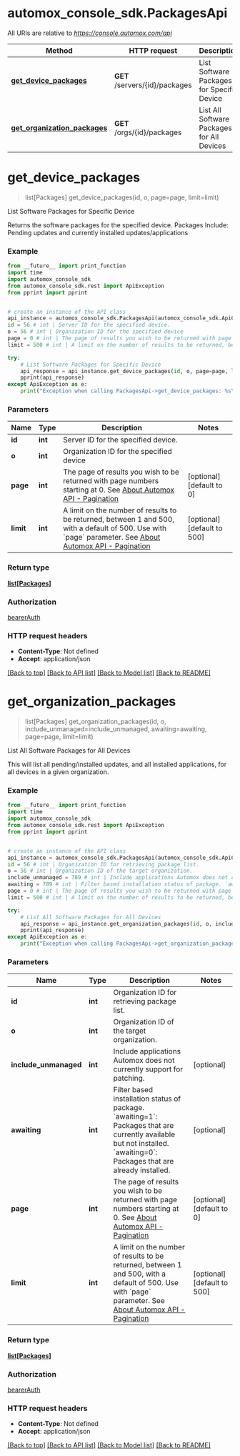 # automox_console_sdk.PackagesApi

All URIs are relative to *https://console.automox.com/api*

Method | HTTP request | Description
------------- | ------------- | -------------
[**get_device_packages**](PackagesApi.md#get_device_packages) | **GET** /servers/{id}/packages | List Software Packages for Specific Device
[**get_organization_packages**](PackagesApi.md#get_organization_packages) | **GET** /orgs/{id}/packages | List All Software Packages for All Devices

# **get_device_packages**
> list[Packages] get_device_packages(id, o, page=page, limit=limit)

List Software Packages for Specific Device

Returns the software packages for the specified device. Packages Include: Pending updates and currently installed updates/applications

### Example
```python
from __future__ import print_function
import time
import automox_console_sdk
from automox_console_sdk.rest import ApiException
from pprint import pprint


# create an instance of the API class
api_instance = automox_console_sdk.PackagesApi(automox_console_sdk.ApiClient(configuration))
id = 56 # int | Server ID for the specified device.
o = 56 # int | Organization ID for the specified device
page = 0 # int | The page of results you wish to be returned with page numbers starting at 0. See [About Automox API - Pagination](/developer-portal/about-ax-api/#pagination) (optional) (default to 0)
limit = 500 # int | A limit on the number of results to be returned, between 1 and 500, with a default of 500. Use with `page` parameter. See [About Automox API - Pagination](/developer-portal/about-ax-api/#pagination) (optional) (default to 500)

try:
    # List Software Packages for Specific Device
    api_response = api_instance.get_device_packages(id, o, page=page, limit=limit)
    pprint(api_response)
except ApiException as e:
    print("Exception when calling PackagesApi->get_device_packages: %s\n" % e)
```

### Parameters

Name | Type | Description  | Notes
------------- | ------------- | ------------- | -------------
 **id** | **int**| Server ID for the specified device. | 
 **o** | **int**| Organization ID for the specified device | 
 **page** | **int**| The page of results you wish to be returned with page numbers starting at 0. See [About Automox API - Pagination](/developer-portal/about-ax-api/#pagination) | [optional] [default to 0]
 **limit** | **int**| A limit on the number of results to be returned, between 1 and 500, with a default of 500. Use with &#x60;page&#x60; parameter. See [About Automox API - Pagination](/developer-portal/about-ax-api/#pagination) | [optional] [default to 500]

### Return type

[**list[Packages]**](Packages.md)

### Authorization

[bearerAuth](../README.md#bearerAuth)

### HTTP request headers

 - **Content-Type**: Not defined
 - **Accept**: application/json

[[Back to top]](#) [[Back to API list]](../README.md#documentation-for-api-endpoints) [[Back to Model list]](../README.md#documentation-for-models) [[Back to README]](../README.md)

# **get_organization_packages**
> list[Packages] get_organization_packages(id, o, include_unmanaged=include_unmanaged, awaiting=awaiting, page=page, limit=limit)

List All Software Packages for All Devices

This will list all pending/installed updates, and all installed applications, for all devices in a given organization.

### Example
```python
from __future__ import print_function
import time
import automox_console_sdk
from automox_console_sdk.rest import ApiException
from pprint import pprint


# create an instance of the API class
api_instance = automox_console_sdk.PackagesApi(automox_console_sdk.ApiClient(configuration))
id = 56 # int | Organization ID for retrieving package list.
o = 56 # int | Organization ID of the target organization.
include_unmanaged = 789 # int | Include applications Automox does not currently support for patching. (optional)
awaiting = 789 # int | Filter based installation status of package. `awaiting=1`:  Packages that are currently available but not installed. `awaiting=0`:  Packages that are already installed. (optional)
page = 0 # int | The page of results you wish to be returned with page numbers starting at 0. See [About Automox API - Pagination](/developer-portal/about-ax-api/#pagination) (optional) (default to 0)
limit = 500 # int | A limit on the number of results to be returned, between 1 and 500, with a default of 500. Use with `page` parameter. See [About Automox API - Pagination](/developer-portal/about-ax-api/#pagination) (optional) (default to 500)

try:
    # List All Software Packages for All Devices
    api_response = api_instance.get_organization_packages(id, o, include_unmanaged=include_unmanaged, awaiting=awaiting, page=page, limit=limit)
    pprint(api_response)
except ApiException as e:
    print("Exception when calling PackagesApi->get_organization_packages: %s\n" % e)
```

### Parameters

Name | Type | Description  | Notes
------------- | ------------- | ------------- | -------------
 **id** | **int**| Organization ID for retrieving package list. | 
 **o** | **int**| Organization ID of the target organization. | 
 **include_unmanaged** | **int**| Include applications Automox does not currently support for patching. | [optional] 
 **awaiting** | **int**| Filter based installation status of package. &#x60;awaiting&#x3D;1&#x60;:  Packages that are currently available but not installed. &#x60;awaiting&#x3D;0&#x60;:  Packages that are already installed. | [optional] 
 **page** | **int**| The page of results you wish to be returned with page numbers starting at 0. See [About Automox API - Pagination](/developer-portal/about-ax-api/#pagination) | [optional] [default to 0]
 **limit** | **int**| A limit on the number of results to be returned, between 1 and 500, with a default of 500. Use with &#x60;page&#x60; parameter. See [About Automox API - Pagination](/developer-portal/about-ax-api/#pagination) | [optional] [default to 500]

### Return type

[**list[Packages]**](Packages.md)

### Authorization

[bearerAuth](../README.md#bearerAuth)

### HTTP request headers

 - **Content-Type**: Not defined
 - **Accept**: application/json

[[Back to top]](#) [[Back to API list]](../README.md#documentation-for-api-endpoints) [[Back to Model list]](../README.md#documentation-for-models) [[Back to README]](../README.md)

